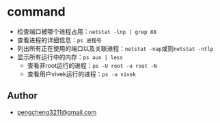 # command

- 检查端口被哪个进程占用：`netstat -lnp | grep 88`
- 查看进程的详细信息：`ps 进程号`
- 列出所有正在使用的端口以及关联进程：`netstat -nap`或则`netstat -ntlp`
- 显示所有运行中的内存：`ps aux | less`
	- 查看非root运行的进程：`ps -U root -u root -N`
	- 查看用户vivek运行的进程：`ps -u vivek`

## Author
- [pengcheng3211@gmail.com](https://github.com/pengcgithub)